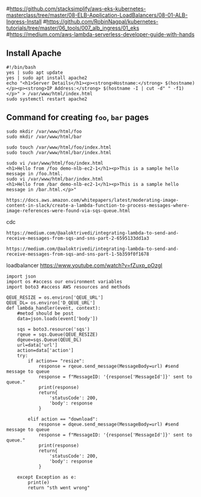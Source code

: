 #https://github.com/stacksimplify/aws-eks-kubernetes-masterclass/tree/master/08-ELB-Application-LoadBalancers/08-01-ALB-Ingress-Install
#https://github.com/RobinNagpal/kubernetes-tutorials/tree/master/06_tools/007_alb_ingress/01_eks
#https://medium.com/aws-lambda-serverless-developer-guide-with-hands






## Install Apache

```
#!/bin/bash
yes | sudo apt update
yes | sudo apt install apache2
echo "<h1>Server Details</h1><p><strong>Hostname:</strong> $(hostname)</p><p><strong>IP Address:</strong> $(hostname -I | cut -d" " -f1)</p>" > /var/www/html/index.html
sudo systemctl restart apache2
```

## Command for creating `foo`,  `bar` pages

```
sudo mkdir /var/www/html/foo
sudo mkdir /var/www/html/bar

sudo touch /var/www/html/foo/index.html
sudo touch /var/www/html/bar/index.html

sudo vi /var/www/html/foo/index.html
<h1>Hello from /foo demo-nlb-ec2-1</h1><p>This is a sample hello message in /foo.html.
sudo vi /var/www/html/bar/index.html
<h1>Hello from /bar demo-nlb-ec2-1</h1><p>This is a sample hello message in /bar.html.</p>"
```


```
https://docs.aws.amazon.com/whitepapers/latest/moderating-image-content-in-slack/create-a-lambda-function-to-process-messages-where-image-references-were-found-via-sqs-queue.html
```
 cdc
```
https://medium.com/@aaloktrivedi/integrating-lambda-to-send-and-receive-messages-from-sqs-and-sns-part-2-6595133dd1a3
```


```
https://medium.com/@aaloktrivedi/integrating-lambda-to-send-and-receive-messages-from-sqs-and-sns-part-1-5b359f0f1678
```
loadbalancer
https://www.youtube.com/watch?v=fZuxp_pOzgI





```
import json
import os #access our environment variables
import boto3 #access AWS resources and methods

QEUE_RESIZE = os.environ['QEUE_URL']
QEUE_DL= os.environ['D_QEUE_URL']
def lambda_handler(event, context):
    #metod should be post
    data=json.loads(event['body'])
    
    sqs = boto3.resource('sqs')
    rqeue = sqs.Queue(QEUE_RESIZE)
    dqeue=sqs.Queue(QEUE_DL)
    url=data['url']
    action=data['action']
    try:
        if action== "resize":
            response = rqeue.send_message(MessageBody=url) #send message to queue      
            response = f"MessageID: '{response['MessageId']}' sent to queue."
            print(response)
            return{ 
                'statusCode': 200,
                'body': response
            }
            
        elif action == "download":
            response = dqeue.send_message(MessageBody=url) #send message to queue  
            response = f"MessageID: '{response['MessageId']}' sent to queue."
            print(response)
            return{ 
                'statusCode': 200,
                'body': response
            }
            
    except Exception as e:
        print(e)
        return "sth went wrong"

```
